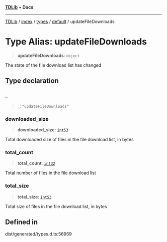[**TDLib**](../../../../../../README.md) • **Docs**

***

[TDLib](../../../../../../modules.md) / [index](../../../../../README.md) / [types](../../../README.md) / [default](../README.md) / updateFileDownloads

# Type Alias: updateFileDownloads

> **updateFileDownloads**: `object`

The state of the file download list has changed

## Type declaration

### \_

> **\_**: `"updateFileDownloads"`

### downloaded\_size

> **downloaded\_size**: [`int53`](int53.md)

Total downloaded size of files in the file download list, in bytes

### total\_count

> **total\_count**: [`int32`](int32.md)

Total number of files in the file download list

### total\_size

> **total\_size**: [`int53`](int53.md)

Total size of files in the file download list, in bytes

## Defined in

dist/generated/types.d.ts:56969
